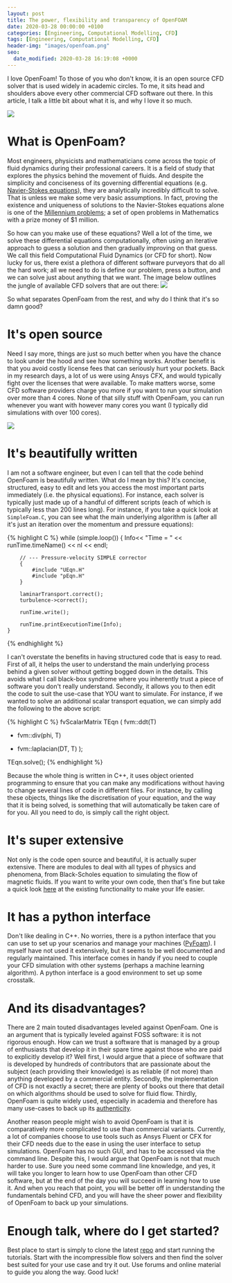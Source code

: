 ```yaml
---
layout: post
title: The power, flexibility and transparency of OpenFOAM
date: 2020-03-28 00:00:00 +0100
categories: [Engineering, Computational Modelling, CFD]
tags: [Engineering, Computational Modelling, CFD]
header-img: "images/openfoam.png"
seo:
  date_modified: 2020-03-28 16:19:08 +0000
---
```


I love OpenFoam! To those of you who don't know, it is an open source CFD solver that is used widely in academic circles. To me, it sits head and shoulders above every other commercial  CFD software out there. In this article, I talk a little bit about what it is, and why I love it so much.

![](https://www.esrtechnology.com/images/Oil_and_gas/openfoam1.PNG)

# What is OpenFoam?

Most engineers, physicists and mathematicians come across the topic of fluid dynamics during their professional careers. It is a field of study that explores the physics behind the movement of fluids. And despite the simplicity and conciseness of its governing differential equations (e.g. [Navier-Stokes equations](https://en.wikipedia.org/wiki/Navier%E2%80%93Stokes_existence_and_smoothness)), they are analytically incredibly difficult to solve. That is unless we make some very basic assumptions. In fact, proving the existence and uniqueness of solutions to the Navier-Stokes equations alone is one of the [Millennium problems](https://www.claymath.org/millennium-problems); a set of open problems in Mathematics with a prize money of $1 million. 

So how can you make use of these equations? Well a lot of the time, we solve these differential equations computationally, often using an iterative approach to guess a solution and then gradually improving on that guess. We call this field Computational Fluid Dynamics (or CFD for short). Now lucky for us, there exist a plethora of different software purveyors that do all the hard work; all we need to do is define our problem, press a button, and we can solve just about anything that we want. The image below outlines the jungle of available CFD solvers that are out there: 
![](https://static1.squarespace.com/static/53eacd17e4b0588f78eb723c/57d014bcf5e231cca98a9f0a/5b9923e10e2e72e7bb560929/1580746771470/Consultants+and+CFD+software.png?format=1500w)

So what separates OpenFoam from the rest, and why do I think that it's so damn good?

# It's open source

Need I say more, things are just so much better when you have the chance to look under the hood and see how something works. Another benefit is that you avoid costly license fees that can seriously hurt your pockets. Back in my research days, a lot of us were using Ansys CFX, and would typically fight over the licenses that were available. To make matters worse, some CFD software providers charge you more if you want to run your simulation over more than 4 cores. None of that silly stuff with OpenFoam, you can run whenever you want with however many cores you want (I typically did simulations with over 100 cores). 

![](https://external-preview.redd.it/iWgQYjbOPoYdyGzHM9FdoCvBayKSWktdqweZokDtcKs.png?auto=webp&s=08ae5592957df52152182390d84dbd03ef49dea7)

# It's beautifully written

I am not a software engineer, but even I can tell that the code behind OpenFoam is beautifully written. What do I mean by this? It's concise, structured, easy to edit and lets you access the most important parts immediately (i.e. the physical equations). For instance, each solver is typically just made up of a handful of different scripts (each of which is typically less than 200 lines long). For instance, if you take a quick look at `SimpleFoam.C`, you can see what the main underlying algorithm is (after all it's just an iteration over the momentum and pressure equations):	 

{% highlight C %}
while (simple.loop())
    {
        Info<< "Time = " << runTime.timeName() << nl << endl;

        // --- Pressure-velocity SIMPLE corrector
        {
            #include "UEqn.H"
            #include "pEqn.H"
        }

        laminarTransport.correct();
        turbulence->correct();

        runTime.write();

        runTime.printExecutionTime(Info);
    }
{% endhighlight %}

I can't overstate the benefits in having structured code that is easy to read. First of all, it helps the user to understand the main underlying process behind a given solver without getting bogged down in the details. This avoids what I call black-box syndrome where you inherently trust a piece of software you don't really understand. Secondly, it allows you to then edit the code to suit the use-case that YOU want to simulate. For instance, if we wanted to solve an additional scalar transport equation, we can simply add the following to the above script: 

{% highlight C %}
fvScalarMatrix TEqn
(
   fvm::ddt(T)             
 + fvm::div(phi, T)        
 - fvm::laplacian(DT, T) 
);
 
TEqn.solve();
{% endhighlight %}

Because the whole thing is written in C++, it uses object oriented programming to ensure that you can make any modifications without having to change several lines of code in different files. For instance, by calling these objects, things like the discretisation of your equation, and the way that it is being solved, is something that will automatically be taken care of for you. All you need to do, is simply call the right object. 

# It's super extensive
Not only is the code open source and beautiful, it is actually super extensive. There are modules to deal with all types of physics and phenomena, from Black-Scholes equation to simulating the flow of magnetic fluids. If you want to write your own code, then that's fine but take a quick look [here](https://www.openfoam.com/documentation/user-guide/standard-libraries.php) at the existing functionality to make your life easier. 


# It has a python interface
Don't like dealing in C++. No worries, there is a python interface that you can use to set up your scenarios and manage your machines ([PyFoam](https://github.com/takaakiaoki/PyFoam)). I myself have not used it extensively, but it seems to be well documented and regularly maintained. This interface comes in handy if you need to couple your CFD simulation with other systems (perhaps a machine learning algorithm). A python interface is a good environment to set up some crosstalk.

# And its disadvantages?

There are 2 main touted disadvantages leveled against OpenFoam. One is an argument that is typically leveled against FOSS software: it is not rigorous enough. How can we trust a software that is managed by a group of enthusiasts that develop it in their spare time against those who are paid to explicitly develop it? Well first, I would argue that a piece of software that is developed by hundreds of contributors that are passionate about the subject (each providing their knowledge) is as reliable (if not more) than anything developed by a commercial entity. Secondly, the implementation of CFD is not exactly a secret; there are plenty of books out there that detail on which algorithms should be used to solve for fluid flow. Thirdly, OpenFoam is quite widely used, especially in academia and therefore has many use-cases to back up its [authenticity](https://www.researchgate.net/publication/261876529_Evaluation_of_OpenFOAM_in_Academic_Research_and_Industrial_Applications).

Another reason people might wish to avoid OpenFoam is that it is comparatively more complicated to use than commercial variants. Currently, a lot of companies choose to use tools such as Ansys Fluent or CFX for their CFD needs due to the ease in using the user interface to setup simulations. OpenFoam has no such GUI, and has to be accessed via the command line. Despite this, I would argue that OpenFoam is not that much harder to use. Sure you need some command line knowledge, and yes, it will take you longer to learn how to use OpenFoam than other CFD software, but at the end of the day you will succeed in learning how to use it. And when you reach that point, you will be better off in understanding the fundamentals behind CFD, and you will have the sheer power and flexibility of OpenFoam to back up your simulations. 


# Enough talk, where do I get started?

 Best place to start is simply to clone the latest [repo](https://github.com/OpenFOAM) and start running the tutorials. Start with the incompressible flow solvers and then find the solver best suited for your use case and try it out. Use forums and online material to guide you along the way. Good luck!	